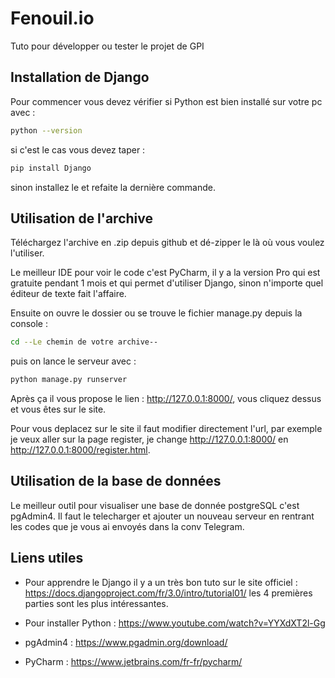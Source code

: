 # Fenouil.io
Tuto pour développer ou tester le projet de GPI

## Installation de Django
Pour commencer vous devez vérifier si Python est bien installé sur votre pc avec :
```bash
python --version
```
si c'est le cas vous devez taper :
```bash
pip install Django
```
sinon installez le et refaite la dernière commande.

## Utilisation de l'archive
Téléchargez l'archive en .zip depuis github et dé-zipper le là où vous voulez l'utiliser.

Le meilleur IDE pour voir le code c'est PyCharm, il y a la version Pro qui est gratuite pendant 1 mois et
qui permet d'utiliser Django, sinon n'importe quel éditeur de texte fait l'affaire.

Ensuite on ouvre le dossier ou se trouve le fichier manage.py depuis la console : 
```bash
cd --Le chemin de votre archive--
```
puis on lance le serveur avec :
```bash
python manage.py runserver
```
Après ça il vous propose le lien : http://127.0.0.1:8000/, vous cliquez dessus et vous êtes sur le site.

Pour vous deplacez sur le site il faut modifier directement l'url, par exemple je veux aller sur la page register, je change
http://127.0.0.1:8000/ en http://127.0.0.1:8000/register.html.

## Utilisation de la base de données
Le meilleur outil pour visualiser une base de donnée postgreSQL c'est pgAdmin4. Il faut le telecharger et ajouter un nouveau serveur en rentrant les codes que je vous ai envoyés dans la conv Telegram.

## Liens utiles
- Pour apprendre le Django il y a un très bon tuto sur le site officiel : https://docs.djangoproject.com/fr/3.0/intro/tutorial01/ les 4 premières parties sont les plus intéressantes.

- Pour installer Python : https://www.youtube.com/watch?v=YYXdXT2l-Gg

- pgAdmin4 : https://www.pgadmin.org/download/

- PyCharm : https://www.jetbrains.com/fr-fr/pycharm/

